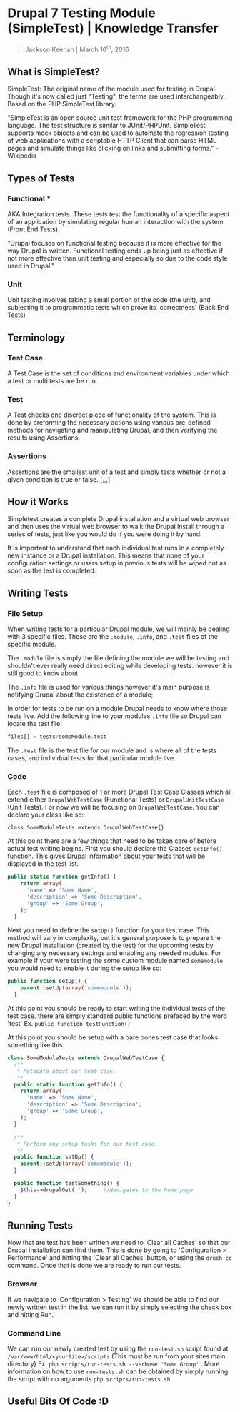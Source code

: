 # Drupal 7 Testing Module (SimpleTest) | Knowledge Transfer
> Jackson Keenan | March 16<sup>th</sup>, 2016

## What is SimpleTest?
SimpleTest: The original name of the module used for testing in Drupal. Though it's now called just "Testing", the terms are used interchangeably. Based on the PHP SimpleTest library.

"SimpleTest is an open source unit test framework for the PHP programming language. The test structure is similar to JUnit/PHPUnit. SimpleTest supports mock objects and can be used to automate the regression testing of web applications with a scriptable HTTP Client that can parse HTML pages and simulate things like clicking on links and submitting forms." - Wikipedia
## Types of Tests
### Functional *
AKA Integration tests. These tests test the functionality of a specific aspect of an application by simulating regular human interaction with the system (Front End Tests).

"Drupal focuses on functional testing because it is more effective for the way Drupal is written. Functional testing ends up being just as effective if not more effective than unit testing and especially so due to the code style used in Drupal."
### Unit
Unit testing involves taking a small portion of the code (the unit), and subjecting it to programmatic tests which prove its 'correctness' (Back End Tests)
## Terminology

### Test Case
A Test Case is the set of conditions and environment variables under which a test or multi tests are be run.
### Test
A Test checks one discreet piece of functionality of the system. This is done by preforming the necessary actions using various pre-defined methods for navigating and manipulating Drupal, and then verifying the results using Assertions.
### Assertions
Assertions are the smallest unit of a test and simply tests whether or not a given condition is true or false. [[...]](https://www.drupal.org/node/265828)
## How it Works
Simpletest creates a complete Drupal installation and a virtual web browser and then uses the virtual web browser to walk the Drupal install through a series of tests, just like you would do if you were doing it by hand.

It is important to understand that each individual test runs in a completely new instance or a Drupal installation. This means that none of your configuration settings or users setup in previous tests will be wiped out as soon as the test is completed.
## Writing Tests
### File Setup
When writing tests for a particular Drupal module, we will mainly be dealing with 3 specific files. These are the `.module`, `.info`, and `.test` files of the specific module.

The `.module` file is simply the file defining the module we will be testing and shouldn't ever really need direct editing while developing tests. however it is still good to know about.

The `.info` file is used for various things however it's main purpose is notifying Drupal about the existence of a module;

In order for tests to be run on a module Drupal needs to know where those tests live. Add the following line to your modules `.info` file so Drupal can locate the test file:
```php
files[] = tests/someModule.test
```

The `.test` file is the test file for our module and is where all of the tests cases, and individual tests for that particular module live.
### Code
Each `.test` file is composed of 1 or more Drupal Test Case Classes which all extend either `DrupalWebTestCase` (Functional Tests) or `DrupalUnitTestCase` (Unit Tests). For now we will be focusing on `DrupalWebTestCase`. You can declare your class like so:
```
class SomeModuleTests extends DrupalWebTestCase{}
```
At this point there are a few things that need to be taken care of before actual test writing begins. First you should declare the Classes `getInfo()` function. This gives Drupal information about your tests that will be displayed in the test list.
```php
public static function getInfo() {
    return array(
      'name' => 'Some Name',
      'description' => 'Some Description',
      'group' => 'Some Group',
    );
  }
```
Next you need to define the `setUp()` function for your test case. This method will vary in complexity, but it's general purpose is to prepare the new Drupal installation (created by the test) for the upcoming tests by changing any necessary settings and enabling any needed modules. For example if your were testing the some custom module named `somemodule` you would need to enable it during the setup like so:
```php
public function setUp() {
    parent::setUp(array('somemodule'));
  }
```

At this point you should be ready to start writing the individual tests of the test case. there are simply standard public functions prefaced by the word 'test' Ex. `public function testFunction()`

At this point you should be setup with a bare bones test case that looks something like this.

```php
class SomeModuleTests extends DrupalWebTestCase {
  /**
   * Metadata about our test case.
   */
  public static function getInfo() {
    return array(
      'name' => 'Some Name',
      'description' => 'Some Description',
      'group' => 'Some Group',
    );
  }

  /**
   * Perform any setup tasks for our test case.
   */
  public function setUp() {
    parent::setUp(array('somemodule'));
  }

  public function testSomething() {
    $this->drupalGet('');     //Navigates to the home page
  }
}
```
## Running Tests
Now that are test has been written we need to 'Clear all Caches' so that our Drupal installation can find them. This is done by going to 'Configuration > Performance' and hitting the 'Clear all Caches' button, or using the `drush cc` command. Once that is done we are ready to run our tests.
### Browser
If we navigate to 'Configuration > Testing' we should be able to find our newly written test in the list. we can run it by simply selecting the check box and hitting Run.
### Command Line
We can run our newly created test by using the `run-test.sh` script found at `/var/www/html/<yourSite>/scripts` (This must be run from your sites main directory)
Ex. `php scripts/run-tests.sh --verbose 'Some Group'` . More information on how to use `run-tests.sh` can be obtained by simply running the script with no arguments `php scripts/run-tests.sh`

## Useful Bits Of Code :D
